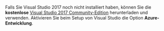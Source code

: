 Falls Sie Visual Studio 2017 noch nicht installiert haben, können Sie die **kostenlose** 
[Visual Studio 2017 Community-Edition](https://www.visualstudio.com/downloads/) herunterladen und verwenden. Aktivieren Sie beim Setup von Visual Studio die Option **Azure-Entwicklung**.
